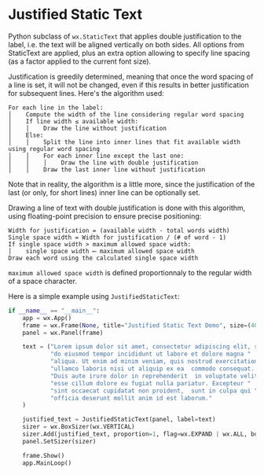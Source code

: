 # Justified Static Text
Python subclass of `wx.StaticText` that applies double justification to the label, i.e. the text will be aligned vertically on both sides. All options from StaticText are applied, plus an extra option allowing to specify line
spacing (as a factor applied to the current font size).

Justification is greedily determined, meaning that once the word spacing of a line is set, it will not be changed, even if this results in better justification for subsequent lines. Here's the algorithm used:
```
For each line in the label: 
│    Compute the width of the line considering regular word spacing
│    If line width ≤ available width:
│    │    Draw the line without justification
│    Else:
│    │    Split the line into inner lines that fit available width using regular word spacing
│    │    For each inner line except the last one:
│    │    │    Draw the line with double justification
│    │    Draw the last inner line without justification
```

Note that in reality, the algorithm is a little more, since the justification of the last (or only, for short lines) inner line can be optionally set.

Drawing a line of text with double justification is done with this algorithm, using floating-point precision to ensure precise positioning:<br>
```
Width for justification = (available width - total words width)
Single space width = Width for justification / (# of word - 1)
If single space width > maximum allowed space width:
│    single space width ⟵ maximum allowed space width
Draw each word using the calculated single space width
```
`maximum allowed space width` is defined proportionnaly to the regular width of a space character.

Here is a simple example using `JustifiedStaticText`:
```python
if __name__ == "__main__":
    app = wx.App()
    frame = wx.Frame(None, title="Justified Static Text Demo", size=(400, 300))
    panel = wx.Panel(frame)

    text = ("Lorem ipsum dolor sit amet, consectetur adipiscing elit, sed "
            "do eiusmod tempor incididunt ut labore et dolore magna "
            "aliqua. Ut enim ad minim veniam, quis nostrud exercitation "
            "ullamco laboris nisi ut aliquip ex ea  commodo consequat. "
            "Duis aute irure dolor in reprehenderit  in voluptate velit "
            "esse cillum dolore eu fugiat nulla pariatur. Excepteur "
            "sint occaecat cupidatat non proident,  sunt in culpa qui "
            "officia deserunt mollit anim id est laborum."
    )

    justified_text = JustifiedStaticText(panel, label=text)
    sizer = wx.BoxSizer(wx.VERTICAL)    
    sizer.Add(justified_text, proportion=1, flag=wx.EXPAND | wx.ALL, border=10)
    panel.SetSizer(sizer)

    frame.Show()
    app.MainLoop()
```

    

